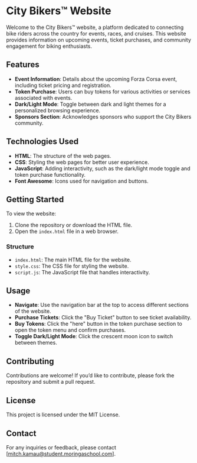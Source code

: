 # City Bikers™ Website

Welcome to the City Bikers™ website, a platform dedicated to connecting bike riders across the country for events, races, and cruises. This website provides information on upcoming events, ticket purchases, and community engagement for biking enthusiasts.

## Features

- **Event Information**: Details about the upcoming Forza Corsa event, including ticket pricing and registration.
- **Token Purchase**: Users can buy tokens for various activities or services associated with events.
- **Dark/Light Mode**: Toggle between dark and light themes for a personalized browsing experience.
- **Sponsors Section**: Acknowledges sponsors who support the City Bikers community.

## Technologies Used

- **HTML**: The structure of the web pages.
- **CSS**: Styling the web pages for better user experience.
- **JavaScript**: Adding interactivity, such as the dark/light mode toggle and token purchase functionality.
- **Font Awesome**: Icons used for navigation and buttons.

## Getting Started

To view the website:

1. Clone the repository or download the HTML file.
2. Open the `index.html` file in a web browser.

### Structure

- `index.html`: The main HTML file for the website.
- `style.css`: The CSS file for styling the website.
- `script.js`: The JavaScript file that handles interactivity.

## Usage

- **Navigate**: Use the navigation bar at the top to access different sections of the website.
- **Purchase Tickets**: Click the "Buy Ticket" button to see ticket availability.
- **Buy Tokens**: Click the "here" button in the token purchase section to open the token menu and confirm purchases.
- **Toggle Dark/Light Mode**: Click the crescent moon icon to switch between themes.

## Contributing

Contributions are welcome! If you’d like to contribute, please fork the repository and submit a pull request.

## License

This project is licensed under the MIT License.

## Contact

For any inquiries or feedback, please contact [mitch.kamau@student.moringaschool.com].
